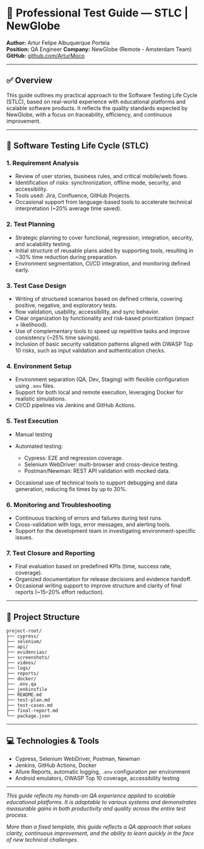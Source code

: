 # 🧪 Professional Test Guide — STLC | NewGlobe 

**Author:** Artur Felipe Albuquerque Portela  
**Position:** QA Engineer 
**Company:** NewGlobe (Remote - Amsterdam Team)  
**GitHub:** [github.com/ArturMoco](https://github.com/ArturMoco)

---

## ✅ Overview

This guide outlines my practical approach to the Software Testing Life Cycle (STLC), based on real-world experience with educational platforms and scalable software products. It reflects the quality standards expected by NewGlobe, with a focus on traceability, efficiency, and continuous improvement.

---

## 🔄 Software Testing Life Cycle (STLC)

### 1. Requirement Analysis

* Review of user stories, business rules, and critical mobile/web flows.
* Identification of risks: synchronization, offline mode, security, and accessibility.
* Tools used: Jira, Confluence, GitHub Projects.
* Occasional support from language-based tools to accelerate technical interpretation (\~20% average time saved).

### 2. Test Planning

* Strategic planning to cover functional, regression, integration, security, and scalability testing.
* Initial structure of reusable plans aided by supporting tools, resulting in \~30% time reduction during preparation.
* Environment segmentation, CI/CD integration, and monitoring defined early.

### 3. Test Case Design

* Writing of structured scenarios based on defined criteria, covering positive, negative, and exploratory tests.
* flow validation, usability, accessibility, and sync behavior.
* Clear organization by functionality and risk-based prioritization (impact × likelihood).
* Use of complementary tools to speed up repetitive tasks and improve consistency (\~25% time savings).  
* Inclusion of basic security validation patterns aligned with OWASP Top 10 risks, such as input validation and authentication checks.

### 4. Environment Setup

* Environment separation (QA, Dev, Staging) with flexible configuration using `.env` files.
* Support for both local and remote execution, leveraging Docker for realistic simulations.
* CI/CD pipelines via Jenkins and GitHub Actions.

### 5. Test Execution

* Manual testing
* Automated testing:

  * Cypress: E2E and regression coverage.
  * Selenium WebDriver: multi-browser and cross-device testing.
  * Postman/Newman: REST API validation with mocked data.
* Occasional use of technical tools to support debugging and data generation, reducing fix times by up to 30%.

### 6. Monitoring and Troubleshooting

* Continuous tracking of errors and failures during test runs.
* Cross-validation with logs, error messages, and alerting tools.
* Support for the development team in investigating environment-specific issues.

### 7. Test Closure and Reporting

* Final evaluation based on predefined KPIs (time, success rate, coverage).
* Organized documentation for release decisions and evidence handoff.
* Occasional writing support to improve structure and clarity of final reports (\~15–20% effort reduction).

---

## 📂 Project Structure

```
project-root/
├── cypress/
├── selenium/
├── api/
├── evidencias/
├── screenshots/
├── videos/
├── logs/
├── reports/
├── docker/
├── .env.qa
├── jenkinsfile
├── README.md
├── test-plan.md
├── test-cases.md
├── final-report.md
└── package.json
```

---

## 💻 Technologies & Tools

* Cypress, Selenium WebDriver, Postman, Newman
* Jenkins, GitHub Actions, Docker
* Allure Reports, automatic logging, `.env` configuration per environment
* Android emulators, OWASP Top 10 coverage, accessibility testing

---

*This guide reflects my hands-on QA experience applied to scalable educational platforms. It is adaptable to various systems and demonstrates measurable gains in both productivity and quality across the entire test process.*

*More than a fixed template, this guide reflects a QA approach that values clarity, continuous improvement, and the ability to learn quickly in the face of new technical challenges.*
